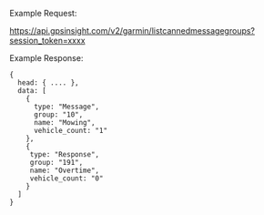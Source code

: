 Example Request:

https://api.gpsinsight.com/v2/garmin/listcannedmessagegroups?session_token=xxxx

Example Response:

    {
      head: { .... },
      data: [
        {
          type: "Message",
          group: "10",
          name: "Mowing",
          vehicle_count: "1"
        },
        {
         type: "Response",
         group: "191",
         name: "Overtime",
         vehicle_count: "0"
        }
      ]
    }

